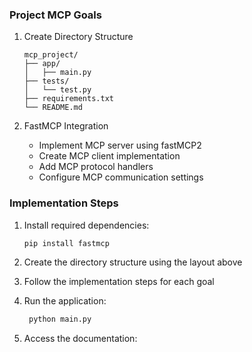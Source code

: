 ### Project MCP Goals

1. Create Directory Structure
   ```
   mcp_project/
   ├── app/
   │   ├── main.py
   ├── tests/
   │   └── test.py
   ├── requirements.txt
   └── README.md
   ```

2. FastMCP Integration
   - Implement MCP server using fastMCP2
   - Create MCP client implementation
   - Add MCP protocol handlers
   - Configure MCP communication settings

### Implementation Steps

1. Install required dependencies:
   ```bash
   pip install fastmcp 
   ```

2. Create the directory structure using the layout above

3. Follow the implementation steps for each goal

4. Run the application:
   ```bash
    python main.py  
   ```

5. Access the documentation:
